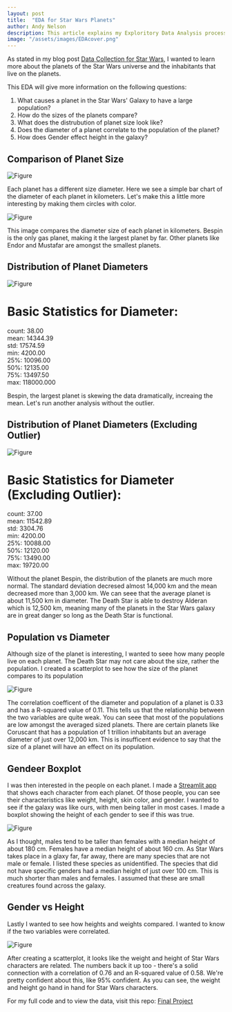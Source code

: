 ```yaml
---
layout: post
title:  "EDA for Star Wars Planets"
author: Andy Nelson
description: This article explains my Exploritory Data Analysis process for the planets of Star Wars.
image: "/assets/images/EDAcover.png"
---
```


As stated in my blog post [Data Collection for Star Wars](https://boi-andy.github.io/my-blog/2023/11/10/data-collection.html), I wanted to learn more about the planets of the Star Wars universe and the inhabitants that live on the planets.

This EDA will give more information on the following questions:

1. What causes a planet in the Star Wars' Galaxy to have a large population?
2. How do the sizes of the planets compare?
3. What does the distrubution of planet size look like?
4. Does the diameter of a planet correlate to the population of the planet?
5. How does Gender effect height in the galaxy?


## Comparison of Planet Size

![Figure](https://boi-andy.github.io/my-blog/assets/images/diameterofplanetsbar.png)

Each planet has a different size diameter. Here we see a simple bar chart of the diameter of each planet in kilometers. Let's make this a little more interesting by making them circles with color.

![Figure](https://boi-andy.github.io/my-blog/assets/images/diameterComparison.png)

This image compares the diameter size of each planet in kilometers. Bespin is the only gas planet, making it the largest planet by far. Other planets like Endor and Mustafar are amongst the smallest planets. 


## Distribution of Planet Diameters

![Figure](https://boi-andy.github.io/my-blog/assets/images/dist.png)

# Basic Statistics for Diameter: <br>
count:        38.00 <br>
mean:      14344.39 <br>
std:       17574.59<br>
min:        4200.00<br>
25%:       10096.00<br>
50%:       12135.00<br>
75%:       13497.50<br>
max:      118000.000<br>

Bespin, the largest planet is skewing the data dramatically, increaing the mean. Let's run another analysis without the outlier.


## Distribution of Planet Diameters (Excluding Outlier)

![Figure](https://boi-andy.github.io/my-blog/assets/images/distributionExclude.png)

# Basic Statistics for Diameter (Excluding Outlier): <br>
count:       37.00<br>
mean:     11542.89<br>
std:       3304.76<br>
min:       4200.00<br>
25%:      10088.00<br>
50%:      12120.00<br>
75%:      13490.00<br>
max:      19720.00<br>

Without the planet Bespin, the distribution of the planets are much more normal. The standard deviation decresed almost 14,000 km and the mean decreased more than 3,000 km. We can seee that the average planet is about 11,500 km in diameter. The Death Star is able to destroy Alderan which is 12,500 km, meaning many of the planets in the Star Wars galaxy are in great danger so long as the Death Star is functional. 


## Population vs Diameter

Although size of the planet is interesting, I wanted to seee how many people live on each planet. The Death Star may not care about the size, rather the population. I created a scatterplot to see how the size of the planet compares to its population

![Figure](https://boi-andy.github.io/my-blog/assets/images/popVdiam.png)

The correlation coefficent of the diameter and population of a planet is 0.33 and has a R-squared value of 0.11. This tells us that the relationship between the two variables are quite weak. You can seee that most of the populations are low amongst the averaged sized planets. There are certain planets like Coruscant that has a population of 1 trillion inhabitants but an average diameter of just over 12,000 km. This is insufficent evidence to say that the size of a planet will have an effect on its population.


## Gendeer Boxplot

I was then interested in the people on each planet. I made a [Streamlit app](https://starwarsplanets.streamlit.app/) that shows each character from each planet. Of those people, you can see their characteristics like weight, height, skin color, and gender. I wanted to see if the galaxy was like ours, with men being taller in most cases. I made a boxplot showing the height of each gender to see if this was true.

![Figure](https://boi-andy.github.io/my-blog/assets/images/genderBox.png)

As I thought, males tend to be taller than females with a median height of about 180 cm. Females have a median height of about 160 cm. As Star Wars takes place in a glaxy far, far away, there are many species that are not male or female. I listed these species as unidentified. The species that did not have specific genders had a median height of just over 100 cm. This is much shorter than males and females. I assumed that these are small creatures found across the galaxy.

## Gender vs Height 

Lastly I wanted to see how heights and weights compared. I wanted to know if the two variables were correlated. 

![Figure](https://boi-andy.github.io/my-blog/assets/images/heightVmass.png)


After creating a scatterplot, it looks like the weight and height of Star Wars characters are related. The numbers back it up too - there's a solid connection with a correlation of 0.76 and an R-squared value of 0.58. We're pretty confident about this, like 95% confident. As you can see, the weight and height go hand in hand for Star Wars characters.

For my full code and to view the data, visit this repo: [Final Project](https://github.com/boi-andy/final_project)